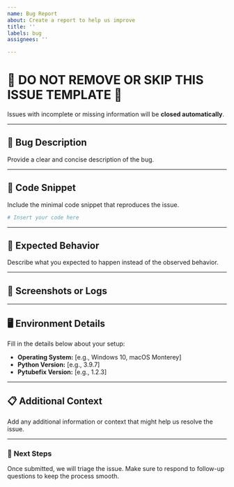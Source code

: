 ```yaml
---
name: Bug Report
about: Create a report to help us improve
title: ''
labels: bug
assignees: ''

---
```


# 🛑 DO NOT REMOVE OR SKIP THIS ISSUE TEMPLATE 🛑  
Issues with incomplete or missing information will be **closed automatically**.

---

## 🐞 **Bug Description**  
Provide a clear and concise description of the bug.  

---

## 🔢 **Code Snippet**  
Include the minimal code snippet that reproduces the issue.  

```python
# Insert your code here
```

---

## 🎯 **Expected Behavior**  
Describe what you expected to happen instead of the observed behavior.  

---

## 📸 **Screenshots or Logs**  

---

## 🖥️ **Environment Details**  
Fill in the details below about your setup:  
- **Operating System:** [e.g., Windows 10, macOS Monterey]  
- **Python Version:** [e.g., 3.9.7]  
- **Pytubefix Version:** [e.g., 1.2.3]  

---

## 📋 **Additional Context**  
Add any additional information or context that might help us resolve the issue.  

---
### 🚀 **Next Steps**  
Once submitted, we will triage the issue. Make sure to respond to follow-up questions to keep the process smooth.
